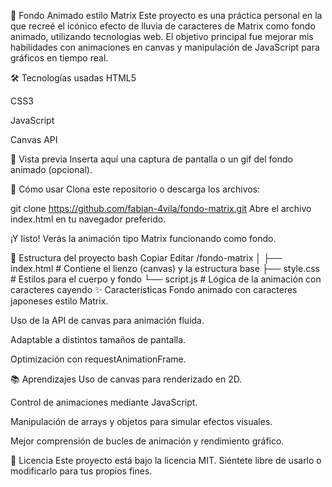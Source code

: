 🌌 Fondo Animado estilo Matrix
Este proyecto es una práctica personal en la que recreé el icónico efecto de lluvia de caracteres de Matrix como fondo animado, utilizando tecnologías web. El objetivo principal fue mejorar mis habilidades con animaciones en canvas y manipulación de JavaScript para gráficos en tiempo real.

🛠 Tecnologías usadas
HTML5

CSS3

JavaScript

Canvas API

🎥 Vista previa
Inserta aquí una captura de pantalla o un gif del fondo animado (opcional).

🚀 Cómo usar
Clona este repositorio o descarga los archivos:

git clone https://github.com/fabian-4vila/fondo-matrix.git
Abre el archivo index.html en tu navegador preferido.

¡Y listo! Verás la animación tipo Matrix funcionando como fondo.

📁 Estructura del proyecto
bash
Copiar
Editar
/fondo-matrix
│
├── index.html        # Contiene el lienzo (canvas) y la estructura base
├── style.css         # Estilos para el cuerpo y fondo
└── script.js         # Lógica de la animación con caracteres cayendo
✨ Características
Fondo animado con caracteres japoneses estilo Matrix.

Uso de la API de canvas para animación fluida.

Adaptable a distintos tamaños de pantalla.

Optimización con requestAnimationFrame.

📚 Aprendizajes
Uso de canvas para renderizado en 2D.

Control de animaciones mediante JavaScript.

Manipulación de arrays y objetos para simular efectos visuales.

Mejor comprensión de bucles de animación y rendimiento gráfico.

📄 Licencia
Este proyecto está bajo la licencia MIT. Siéntete libre de usarlo o modificarlo para tus propios fines.
